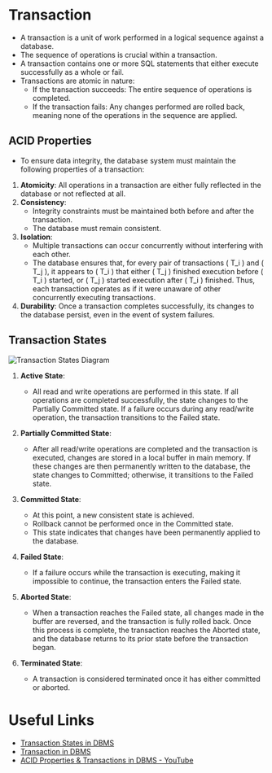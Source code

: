 # Transaction

- A transaction is a unit of work performed in a logical sequence against a database.
- The sequence of operations is crucial within a transaction.
- A transaction contains one or more SQL statements that either execute successfully as a whole or fail.
- Transactions are atomic in nature:
  - If the transaction succeeds: The entire sequence of operations is completed.
  - If the transaction fails: Any changes performed are rolled back, meaning none of the operations in the sequence are applied.

## ACID Properties

- To ensure data integrity, the database system must maintain the following properties of a transaction:

1. **Atomicity**: All operations in a transaction are either fully reflected in the database or not reflected at all.
2. **Consistency**:
   - Integrity constraints must be maintained both before and after the transaction.
   - The database must remain consistent.
3. **Isolation**:
   - Multiple transactions can occur concurrently without interfering with each other.
   - The database ensures that, for every pair of transactions \( T_i \) and \( T_j \), it appears to \( T_i \) that either \( T_j \) finished execution before \( T_i \) started, or \( T_j \) started execution after \( T_i \) finished. Thus, each transaction operates as if it were unaware of other concurrently executing transactions.
4. **Durability**: Once a transaction completes successfully, its changes to the database persist, even in the event of system failures.

## Transaction States

![Transaction States Diagram](https://media.geeksforgeeks.org/wp-content/uploads/20200501195048/Tt7.png)

1. **Active State**:

   - All read and write operations are performed in this state. If all operations are completed successfully, the state changes to the Partially Committed state. If a failure occurs during any read/write operation, the transaction transitions to the Failed state.

2. **Partially Committed State**:

   - After all read/write operations are completed and the transaction is executed, changes are stored in a local buffer in main memory. If these changes are then permanently written to the database, the state changes to Committed; otherwise, it transitions to the Failed state.

3. **Committed State**:

   - At this point, a new consistent state is achieved.
   - Rollback cannot be performed once in the Committed state.
   - This state indicates that changes have been permanently applied to the database.

4. **Failed State**:

   - If a failure occurs while the transaction is executing, making it impossible to continue, the transaction enters the Failed state.

5. **Aborted State**:

   - When a transaction reaches the Failed state, all changes made in the buffer are reversed, and the transaction is fully rolled back. Once this process is complete, the transaction reaches the Aborted state, and the database returns to its prior state before the transaction began.

6. **Terminated State**:
   - A transaction is considered terminated once it has either committed or aborted.

# Useful Links

- [Transaction States in DBMS](https://www.geeksforgeeks.org/transaction-states-in-dbms/)
- [Transaction in DBMS](https://www.geeksforgeeks.org/transaction-in-dbms/)
- [ACID Properties & Transactions in DBMS - YouTube](https://youtu.be/sS4gadQw5iM?si=tZjMEur2UFsZ_uIk)
